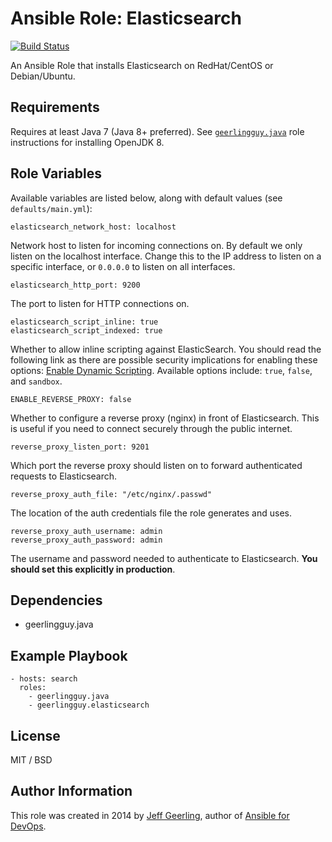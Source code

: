# Ansible Role: Elasticsearch

[![Build Status](https://travis-ci.org/geerlingguy/ansible-role-elasticsearch.svg?branch=master)](https://travis-ci.org/geerlingguy/ansible-role-elasticsearch)

An Ansible Role that installs Elasticsearch on RedHat/CentOS or Debian/Ubuntu.

## Requirements

Requires at least Java 7 (Java 8+ preferred). See [`geerlingguy.java`](https://github.com/geerlingguy/ansible-role-java#example-playbook-install-openjdk-8) role instructions for installing OpenJDK 8.

## Role Variables
Available variables are listed below, along with default values (see `defaults/main.yml`):

    elasticsearch_network_host: localhost

Network host to listen for incoming connections on. By default we only listen on the localhost interface. Change this to the IP address to listen on a specific interface, or `0.0.0.0` to listen on all interfaces.

    elasticsearch_http_port: 9200

The port to listen for HTTP connections on.

    elasticsearch_script_inline: true
    elasticsearch_script_indexed: true

Whether to allow inline scripting against ElasticSearch. You should read the following link as there are possible security implications for enabling these options: [Enable Dynamic Scripting](https://www.elastic.co/guide/en/elasticsearch/reference/current/modules-scripting.html#enable-dynamic-scripting). Available options include: `true`, `false`, and `sandbox`.

    ENABLE_REVERSE_PROXY: false

Whether to configure a reverse proxy (nginx) in front of Elasticsearch. This is useful if you need to connect securely through the public internet.

    reverse_proxy_listen_port: 9201

Which port the reverse proxy should listen on to forward authenticated requests to Elasticsearch.

    reverse_proxy_auth_file: "/etc/nginx/.passwd"

The location of the auth credentials file the role generates and uses.

    reverse_proxy_auth_username: admin
    reverse_proxy_auth_password: admin

The username and password needed to authenticate to Elasticsearch. **You should set this explicitly in production**.

## Dependencies

  - geerlingguy.java

## Example Playbook

    - hosts: search
      roles:
        - geerlingguy.java
        - geerlingguy.elasticsearch

## License

MIT / BSD

## Author Information

This role was created in 2014 by [Jeff Geerling](http://www.jeffgeerling.com/), author of [Ansible for DevOps](https://www.ansiblefordevops.com/).
